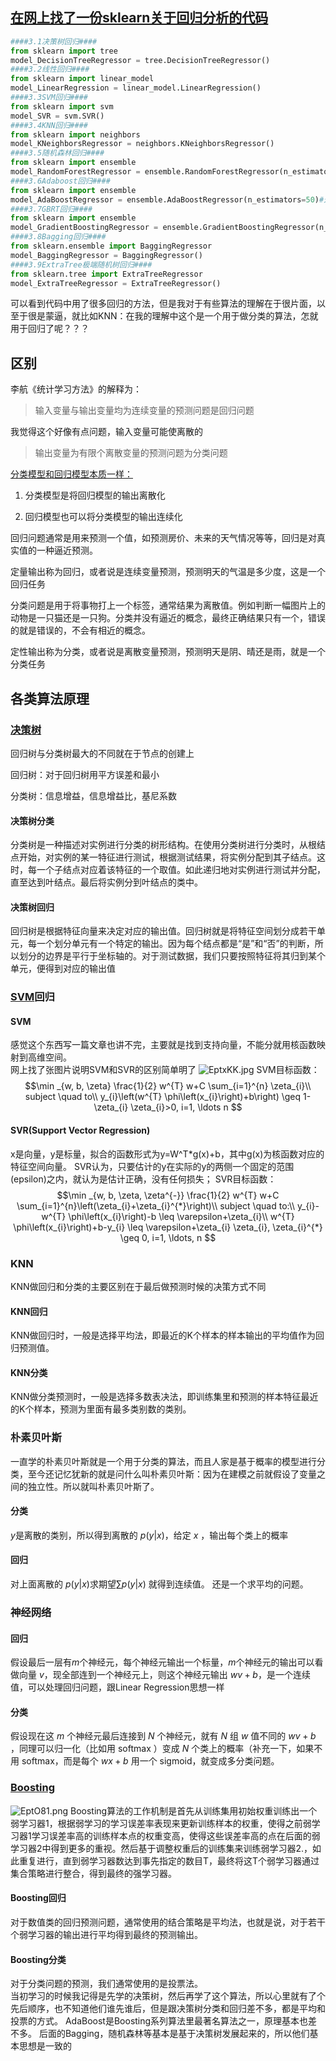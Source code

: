 

## [在网上找了一份sklearn关于回归分析的代码](https://blog.csdn.net/Yeoman92/article/details/75051848)

```python
####3.1决策树回归####
from sklearn import tree
model_DecisionTreeRegressor = tree.DecisionTreeRegressor()
####3.2线性回归####
from sklearn import linear_model
model_LinearRegression = linear_model.LinearRegression()
####3.3SVM回归####
from sklearn import svm
model_SVR = svm.SVR()
####3.4KNN回归####
from sklearn import neighbors
model_KNeighborsRegressor = neighbors.KNeighborsRegressor()
####3.5随机森林回归####
from sklearn import ensemble
model_RandomForestRegressor = ensemble.RandomForestRegressor(n_estimators=20)#这里使用20个决策树
####3.6Adaboost回归####
from sklearn import ensemble
model_AdaBoostRegressor = ensemble.AdaBoostRegressor(n_estimators=50)#这里使用50个决策树
####3.7GBRT回归####
from sklearn import ensemble
model_GradientBoostingRegressor = ensemble.GradientBoostingRegressor(n_estimators=100)#这里使用100个决策树
####3.8Bagging回归####
from sklearn.ensemble import BaggingRegressor
model_BaggingRegressor = BaggingRegressor()
####3.9ExtraTree极端随机树回归####
from sklearn.tree import ExtraTreeRegressor
model_ExtraTreeRegressor = ExtraTreeRegressor()

```
可以看到代码中用了很多回归的方法，但是我对于有些算法的理解在于很片面，以至于很是蒙逼，就比如KNN：在我的理解中这个是一个用于做分类的算法，怎就用于回归了呢？？？

## 区别

李航《统计学习方法》的解释为：
>输入变量与输出变量均为连续变量的预测问题是回归问题

我觉得这个好像有点问题，输入变量可能使离散的
>输出变量为有限个离散变量的预测问题为分类问题

[分类模型和回归模型本质一样：](https://www.cnblogs.com/pythoner6833/p/9296035.html#autoid-1-1-0)

1. 分类模型是将回归模型的输出离散化

2. 回归模型也可以将分类模型的输出连续化

回归问题通常是用来预测一个值，如预测房价、未来的天气情况等等，回归是对真实值的一种逼近预测。

定量输出称为回归，或者说是连续变量预测，预测明天的气温是多少度，这是一个回归任务

分类问题是用于将事物打上一个标签，通常结果为离散值。例如判断一幅图片上的动物是一只猫还是一只狗。分类并没有逼近的概念，最终正确结果只有一个，错误的就是错误的，不会有相近的概念。

定性输出称为分类，或者说是离散变量预测，预测明天是阴、晴还是雨，就是一个分类任务


## 各类算法原理

### [决策树](https://blog.csdn.net/hy592070616/article/details/81628956)

回归树与分类树最大的不同就在于节点的创建上

回归树：对于回归树用平方误差和最小

分类树：信息增益，信息增益比，基尼系数

#### 决策树分类

分类树是一种描述对实例进行分类的树形结构。在使用分类树进行分类时，从根结点开始，对实例的某一特征进行测试，根据测试结果，将实例分配到其子结点。这时，每一个子结点对应着该特征的一个取值。如此递归地对实例进行测试并分配，直至达到叶结点。最后将实例分到叶结点的类中。

#### 决策树回归

回归树是根据特征向量来决定对应的输出值。回归树就是将特征空间划分成若干单元，每一个划分单元有一个特定的输出。因为每个结点都是“是”和“否”的判断，所以划分的边界是平行于坐标轴的。对于测试数据，我们只要按照特征将其归到某个单元，便得到对应的输出值

### [SVM](http://zh.wikipedia.org/wiki/%E6%94%AF%E6%8C%81%E5%90%91%E9%87%8F%E6%9C%BA)回归

#### SVM

感觉这个东西写一篇文章也讲不完，主要就是找到支持向量，不能分就用核函数映射到高维空间。<br>网上找了张图片说明SVM和SVR的区别简单明了
![EptxKK.jpg](https://s2.ax1x.com/2019/04/19/EptxKK.jpg)
SVM目标函数：
$$\min _{w, b, \zeta} \frac{1}{2} w^{T} w+C \sum_{i=1}^{n} \zeta_{i}\\
subject \quad to\\
y_{i}\left(w^{T} \phi\left(x_{i}\right)+b\right) \geq 1-\zeta_{i}
\zeta_{i}>0, i=1, \ldots n
$$

#### SVR(Support Vector Regression)

x是向量，y是标量，拟合的函数形式为y=W^T*g(x)+b，其中g(x)为核函数对应的特征空间向量。
SVR认为，只要估计的y在实际的y的两侧一个固定的范围(epsilon)之内，就认为是估计正确，没有任何损失；
SVR目标函数：
$$\min _{w, b, \zeta, \zeta^{-}} \frac{1}{2} w^{T} w+C \sum_{i=1}^{n}\left(\zeta_{i}+\zeta_{i}^{*}\right)\\
subject \quad to:\\
y_{i}-w^{T} \phi\left(x_{i}\right)-b \leq \varepsilon+\zeta_{i}\\
w^{T} \phi\left(x_{i}\right)+b-y_{i} \leq \varepsilon+\zeta_{i}
\zeta_{i}, \zeta_{i}^{*} \geq 0, i=1, \ldots, n
$$

### KNN

KNN做回归和分类的主要区别在于最后做预测时候的决策方式不同

#### KNN回归

KNN做回归时，一般是选择平均法，即最近的K个样本的样本输出的平均值作为回归预测值。

#### KNN分类

KNN做分类预测时，一般是选择多数表决法，即训练集里和预测的样本特征最近的K个样本，预测为里面有最多类别数的类别。

### 朴素贝叶斯

一直学的朴素贝叶斯就是一个用于分类的算法，而且人家是基于概率的模型进行分类，至今还记忆犹新的就是问什么叫朴素贝叶斯：因为在建模之前就假设了变量之间的独立性。所以就叫朴素贝叶斯了。

#### 分类

$y$是离散的类别，所以得到离散的 $p(y|x)$，给定 $x$ ，输出每个类上的概率
#### 回归
对上面离散的 $p(y | x)$求期望$\sum p(y|x)$ 就得到连续值。
还是一个求平均的问题。

### 神经网络

#### 回归

假设最后一层有$m$个神经元，每个神经元输出一个标量，$m$个神经元的输出可以看做向量 $v$，现全部连到一个神经元上，则这个神经元输出 $wv+b$，是一个连续值，可以处理回归问题，跟Linear Regression思想一样

#### 分类

假设现在这 $m$ 个神经元最后连接到 $N$ 个神经元，就有 $N$ 组 $w$ 值不同的 $wv+b$ ，同理可以归一化（比如用 softmax ）变成 $N$ 个类上的概率（补充一下，如果不用 softmax，而是每个 $wx+b$ 用一个 sigmoid，就变成多分类问题。

### [Boosting](https://www.cnblogs.com/pinard/p/6131423.html)

![EptO81.png](https://s2.ax1x.com/2019/04/19/EptO81.png)
Boosting算法的工作机制是首先从训练集用初始权重训练出一个弱学习器1，根据弱学习的学习误差率表现来更新训练样本的权重，使得之前弱学习器1学习误差率高的训练样本点的权重变高，使得这些误差率高的点在后面的弱学习器2中得到更多的重视。然后基于调整权重后的训练集来训练弱学习器2.，如此重复进行，直到弱学习器数达到事先指定的数目T，最终将这T个弱学习器通过集合策略进行整合，得到最终的强学习器。

#### Boosting回归

对于数值类的回归预测问题，通常使用的结合策略是平均法，也就是说，对于若干个弱学习器的输出进行平均得到最终的预测输出。

#### Boosting分类

对于分类问题的预测，我们通常使用的是投票法。<br>当初学习的时候我记得是先学的决策树，然后再学了这个算法，所以心里就有了个先后顺序，也不知道他们谁先谁后，但是跟决策树分类和回归差不多，都是平均和投票的方式。
AdaBoost是Boosting系列算法里最著名算法之一，原理基本也差不多。
后面的Bagging，随机森林等基本是基于决策树发展起来的，所以他们基本思想是一致的
